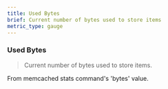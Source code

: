 ```yaml
---
title: Used Bytes
brief: Current number of bytes used to store items
metric_type: gauge
---
```


### Used Bytes

> Current number of bytes used to store items.

From memcached stats command's 'bytes' value.
